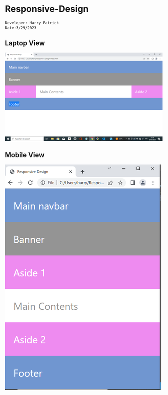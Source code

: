 # Responsive-Design

```
Developer: Harry Patrick
Date:3/29/2023

```

## Laptop View
![](./img/Screenshot%20(1).png)

## Mobile View
![](./img/Annotation%202023-03-29%20153608.png)
